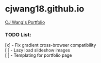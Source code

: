 cjwang18.github.io
==================

[CJ Wang's Portfolio](http://cjwang18.github.io)

### TODO List:

[x] - Fix gradient cross-browser compatibility<br>
[ ] - Lazy load slideshow images<br>
[ ] - Templating for portfolio page
